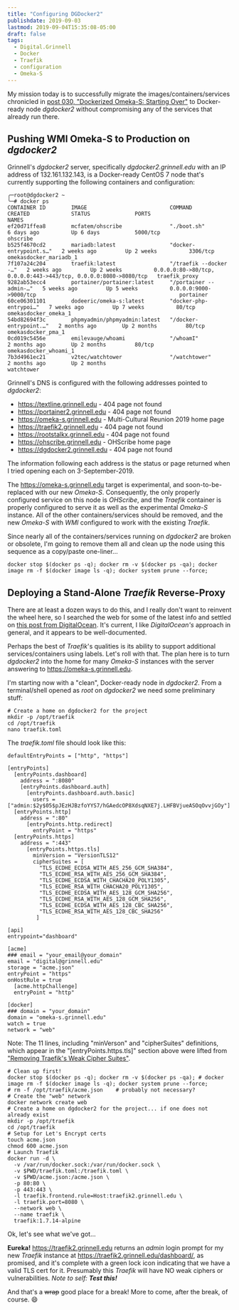 ```yaml
---
title: "Configuring DGDocker2"
publishdate: 2019-09-03
lastmod: 2019-09-04T15:35:08-05:00
draft: false
tags:
  - Digital.Grinnell
  - Docker
  - Traefik
  - configuration
  - Omeka-S
---
```


My mission today is to successfully migrate the images/containers/services chronicled in [post 030, "Dockerized Omeka-S: Starting Over"](https://static.grinnell.edu/blogs/McFateM/posts/030-dockerized-omeka-s-starting-over/) to Docker-ready node _dgdocker2_ without compromising any of the services that already run there.

## Pushing WMI Omeka-S to Production on _dgdocker2_

Grinnell's _dgdocker2_ server, specifically _dgdocker2.grinnell.edu_ with an IP address of 132.161.132.143, is a Docker-ready CentOS 7 node that's currently supporting the following containers and configuration:

```
╭─root@dgdocker2 ~
╰─# docker ps
CONTAINER ID        IMAGE                          COMMAND                  CREATED             STATUS              PORTS                                                              NAMES
ef20d71ffea8        mcfatem/ohscribe               "./boot.sh"              6 days ago          Up 6 days           5000/tcp                                                           ohscribe
b525f4670cd2        mariadb:latest                 "docker-entrypoint.s…"   2 weeks ago         Up 2 weeks          3306/tcp                                                           omekasdocker_mariadb_1
7f107a24c204        traefik:latest                 "/traefik --docker -…"   2 weeks ago         Up 2 weeks          0.0.0.0:80->80/tcp, 0.0.0.0:443->443/tcp, 0.0.0.0:8080->8080/tcp   traefik_proxy
9282ab53ecc4        portainer/portainer:latest     "/portainer --admin-…"   5 weeks ago         Up 5 weeks          0.0.0.0:9000->9000/tcp                                             portainer
60ce06301101        dodeeric/omeka-s:latest        "docker-php-entrypoi…"   7 weeks ago         Up 7 weeks          80/tcp                                                             omekasdocker_omeka_1
54bd82694f3c        phpmyadmin/phpmyadmin:latest   "/docker-entrypoint.…"   2 months ago        Up 2 months         80/tcp                                                             omekasdocker_pma_1
0cd019c5456e        emilevauge/whoami              "/whoamI"                2 months ago        Up 2 months         80/tcp                                                             omekasdocker_whoami_1
7b3d4961ec21        v2tec/watchtower               "/watchtower"            2 months ago        Up 2 months                                                                            watchtower
```

Grinnell's DNS is configured with the following addresses pointed to _dgdocker2_:

  - https://textline.grinnell.edu - 404 page not found
  - https://portainer2.grinnell.edu - 404 page not found
  - https://omeka-s.grinnell.edu - Multi-Cultural Reunion 2019 home page
  - https://traefik2.grinnell.edu - 404 page not found
  - https://rootstalkx.grinnell.edu - 404 page not found
  - https://ohscribe.grinnell.edu - OHScribe home page
  - https://dgdocker2.grinnell.edu - 404 page not found

The information following each address is the status or page returned when I tried opening each on 3-September-2019.

The https://omeka-s.grinnell.edu target is experimental, and soon-to-be-replaced with our new _Omeka-S_.  Consequently, the only properly configured service on this node is _OHScribe_, and the _Traefik_ container is properly configured to serve it as well as the experimental _Omeka-S_ instance.  All of the other containers/services should be removed, and the new _Omeka-S_ with _WMI_ configured to work with the existing _Traefik_.

Since nearly all of the containers/services running on _dgdocker2_ are broken or obsolete, I'm going to remove them all and clean up the node using this sequence as a copy/paste one-liner...
```
docker stop $(docker ps -q); docker rm -v $(docker ps -qa); docker image rm -f $(docker image ls -q); docker system prune --force;
```

## Deploying a Stand-Alone _Traefik_ Reverse-Proxy
There are at least a dozen ways to do this, and I really don't want to reinvent the wheel here, so I searched the web for some of the latest info and settled on [this post from DigitalOcean](https://www.digitalocean.com/community/tutorials/how-to-use-traefik-as-a-reverse-proxy-for-docker-containers-on-centos-7).  It's current, I like _DigitalOcean's_ approach in general, and it appears to be well-documented.

Perhaps the best of _Traefik_'s qualities is its ability to support additional services/containers using labels.  Let's roll with that.  The plan here is to turn _dgdocker2_ into the home for many _Omeka-S_ instances with the server answering to https://omeka-s.grinnell.edu.

I'm starting now with a "clean", Docker-ready node in _dgdocker2_.  From a terminal/shell opened as _root_ on _dgdocker2_ we need some preliminary stuff:

```
# Create a home on dgdocker2 for the project
mkdir -p /opt/traefik
cd /opt/traefik
nano traefik.toml
```

The _traefik.toml_ file should look like this:

```
defaultEntryPoints = ["http", "https"]

[entryPoints]
  [entryPoints.dashboard]
    address = ":8080"
    [entryPoints.dashboard.auth]
      [entryPoints.dashboard.auth.basic]
        users = ["admin:$2y$05$pJEzHJBzfoYYS7/hGAedcOP8XdsqNXE7j.LHFBVjueASOqOvvjGOy"]
  [entryPoints.http]
    address = ":80"
      [entryPoints.http.redirect]
        entryPoint = "https"
  [entryPoints.https]
    address = ":443"
      [entryPoints.https.tls]
        minVersion = "VersionTLS12"
        cipherSuites = [
          "TLS_ECDHE_ECDSA_WITH_AES_256_GCM_SHA384",
          "TLS_ECDHE_RSA_WITH_AES_256_GCM_SHA384",
          "TLS_ECDHE_ECDSA_WITH_CHACHA20_POLY1305",
          "TLS_ECDHE_RSA_WITH_CHACHA20_POLY1305",
          "TLS_ECDHE_ECDSA_WITH_AES_128_GCM_SHA256",
          "TLS_ECDHE_RSA_WITH_AES_128_GCM_SHA256",
          "TLS_ECDHE_ECDSA_WITH_AES_128_CBC_SHA256",
          "TLS_ECDHE_RSA_WITH_AES_128_CBC_SHA256"
         ]

[api]
entrypoint="dashboard"

[acme]
### email = "your_email@your_domain"
email = "digital@grinnell.edu"
storage = "acme.json"
entryPoint = "https"
onHostRule = true
  [acme.httpChallenge]
  entryPoint = "http"

[docker]
### domain = "your_domain"
domain = "omeka-s.grinnell.edu"
watch = true
network = "web"
```

Note:  The 11 lines, including "minVerson" and "cipherSuites" definitions, which appear in the "[entryPoints.https.tls]" section above were lifted from ["Removing Traefik's Weak Cipher Suites"](https://static.grinnell.edu/blogs/McFateM/posts/005-removing-traefik-weak-ciphers/).

```
# Clean up first!
docker stop $(docker ps -q); docker rm -v $(docker ps -qa); # docker image rm -f $(docker image ls -q); docker system prune --force;
# rm -f /opt/traefik/acme.json    # probably not necessary?
# Create the "web" network
docker network create web
# Create a home on dgdocker2 for the project... if one does not already exist
mkdir -p /opt/traefik
cd /opt/traefik
# Setup for Let's Encrypt certs
touch acme.json
chmod 600 acme.json
# Launch Traefik
docker run -d \
  -v /var/run/docker.sock:/var/run/docker.sock \
  -v $PWD/traefik.toml:/traefik.toml \
  -v $PWD/acme.json:/acme.json \
  -p 80:80 \
  -p 443:443 \
  -l traefik.frontend.rule=Host:traefik2.grinnell.edu \
  -l traefik.port=8080 \
  --network web \
  --name traefik \
  traefik:1.7.14-alpine

```

Ok, let's see what we've got...

**Eureka!**  https://traefik2.grinnell.edu returns an _admin_ login prompt for my new _Traefik_ instance at https://traefik2.grinnell.edu/dashboard/, as promised, and it's complete with a green lock icon indicating that we have a valid TLS cert for it. Presumably this _Traefik_ will have NO weak ciphers or vulnerabilities.  _Note to self: **Test this!**_

<!--

## One More Baby Step

Now I'm going to try adding a _WhoAmI_ container to see if I can get it to respond properly at the server's canonical address, https://dgdocker2.grinnell.edu.  I'm using the guidance posted at https://docs.traefik.io/v2.0/getting-started/quick-start/ and the [Traefik Detects New Services and Creates the Route for You](https://docs.traefik.io/v2.0/getting-started/quick-start#traefik-detects-new-services-and-creates-the-route-for-you) section in particular.  Edits to _docker-compose.yml_ leave us with:

```
version: '3.2'

services:
  traefik:
    restart: unless-stopped
    image: traefik
    volumes:
      - /var/run/docker.sock:/var/run/docker.sock:ro
      - ./traefik/traefik.toml:/etc/traefik/traefik.toml:ro
      - ./traefik/acme:/etc/traefik/acme
    ports:
     - "80:80"
     - "443:443"
     - "8080:8080"

  app:
    restart: unless-stopped
    image: nginx:latest
    labels:
      - "traefik.enable=true"
      - "traefik.port=80"
      ### - "traefik.frontend.rule=Host:127.0.0.1,my-awesome-site.dev"
      - "traefik.frontend.rule=Host:omeka-s.grinnell.edu"

  whoami:
    # A container that exposes an API to show its IP address
    image: containous/whoami
    labels:
      ### - "traefik.http.routers.whoami.rule=Host(`whoami.docker.localhost`)"
      - traefik.frontend.rule=Host:dgdocker2.grinnell.edu
```
-->

And that's a ~~wrap~~ good place for a break!  More to come, after the break, of course.  :smile:

